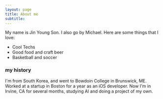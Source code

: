 ```yaml
---
layout: page
title: About me
subtitle:
---
```


My name is Jin Young Son. I also go by Michael. Here are some things that I love:

- Cool Techs
- Good food and craft beer
- Basketball and soccer

### my history

I'm from South Korea, and went to Bowdoin College in Brunswick, ME. Worked at a startup in Boston for a year as an iOS developer. Now I'm in Irvine, CA for several months, studying AI and doing a project of my own.
